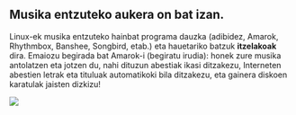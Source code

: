 <?php require("../../entete.php"); ?> <?php require("../../base.php"); ?>

<div id="corps">

<h2>Musika entzuteko aukera on bat izan.</h2>

<p>Linux-ek musika entzuteko hainbat programa dauzka (adibidez, Amarok, Rhythmbox, Banshee, Songbird, etab.) eta hauetariko batzuk <b>itzelakoak</b> dira. Emaiozu begirada bat Amarok-i (begiratu irudia): honek zure musika antolatzen eta jotzen du, nahi dituzun abestiak ikasi ditzakezu, Interneten abestien letrak eta tituluak automatikoki bila ditzakezu, eta gainera diskoen karatulak jaisten dizkizu! </p>

<img src="Images/amarok.png" />

</div>
</body>
</html>
